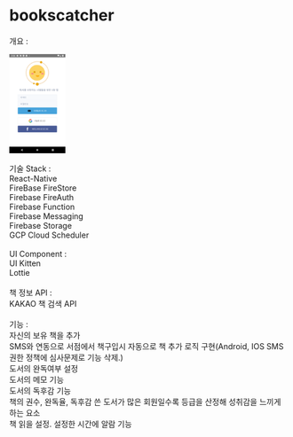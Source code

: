 # bookscatcher
개요 : <br/>
<div>
<img src="./assets/s0.png" width="20%" height:"200"></img>
</div>

기술 Stack :<br/>
  React-Native<br/>
  FireBase FireStore<br/>
  Firebase FireAuth<br/>
  Firebase Function<br/>
  Firebase Messaging<br/>
  Firebase Storage<br/>
  GCP Cloud Scheduler<br />
  <br/>
UI Component :<br/>
  UI Kitten<br/>
  Lottie<br/>
  <br/>
책 정보 API :<br/>
  KAKAO 책 검색 API<br/>
  <br/>
기능 :<br/>
  자신의 보유 책을 추가<br/>
  SMS와 연동으로 서점에서 책구입시 자동으로 책 추가 로직 구현(Android, IOS SMS 권한 정책에 심사문제로 기능 삭제.)<br/>
  도서의 완독여부 설정<br/>
  도서의 메모 기능<br/>
  도서의 독후감 기능<br/>
  책의 권수, 완독율, 독후감 쓴 도서가 많은 회원일수록 등급을 산정해 성취감을 느끼게 하는 요소<br/>
  책 읽을 설정. 설정한 시간에 알람 기능 <br/>
  
